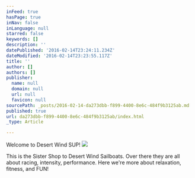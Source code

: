 ```yaml
---
inFeed: true
hasPage: true
inNav: false
inLanguage: null
starred: false
keywords: []
description: ''
datePublished: '2016-02-14T23:24:11.234Z'
dateModified: '2016-02-14T23:23:55.117Z'
title: ''
author: []
authors: []
publisher:
  name: null
  domain: null
  url: null
  favicon: null
sourcePath: _posts/2016-02-14-da273dbb-f899-4400-8e6c-484f9b3125ab.md
published: true
url: da273dbb-f899-4400-8e6c-484f9b3125ab/index.html
_type: Article

---
```

Welcome to Desert Wind SUP!
![](https://the-grid-user-content.s3-us-west-2.amazonaws.com/d6a1b70c-b2a7-479b-a4c0-3e153766a3c3.png)

This is the Sister Shop to Desert Wind Sailboats. Over there they are all about racing, intensity, performance. Here we're more about relaxation, fitness, and FUN!